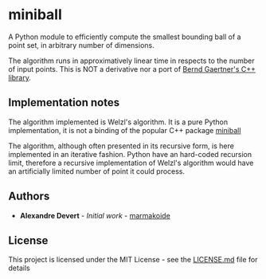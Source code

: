 # miniball
A Python module to efficiently compute the smallest bounding ball of a point 
set, in arbitrary number of dimensions.

The algorithm runs in approximatively linear time in respects to the number of
input points. This is NOT a derivative nor a port of 
[Bernd Gaertner's C++ library](https://people.inf.ethz.ch/gaertner/subdir/software/miniball.html).

## Implementation notes

The algorithm implemented is Welzl's algorithm. It is a pure Python implementation,
it is not a binding of the popular C++ package [miniball](https://people.inf.ethz.ch/gaertner/subdir/software/miniball.html)

The algorithm, although often presented in its recursive form, is here implemented
in an iterative fashion. Python have an hard-coded recursion limit, therefore
a recursive implementation of Welzl's algorithm would have an artificially limited
number of point it could process.

## Authors

* **Alexandre Devert** - *Initial work* - [marmakoide](https://github.com/marmakoide)

## License

This project is licensed under the MIT License - see the [LICENSE.md](LICENSE.md) file for details


